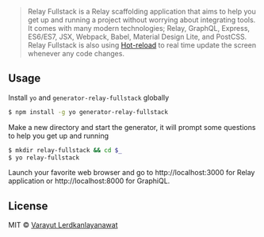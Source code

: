 > Relay Fullstack is a Relay scaffolding application that aims to help you get up and running a project without worrying about integrating tools. It comes with many modern technologies; Relay, GraphQL, Express, ES6/ES7, JSX, Webpack, Babel, Material Design Lite, and PostCSS. Relay Fullstack is also using [Hot-reload](https://github.com/gaearon/react-transform-hmr) to real time update the screen whenever any code changes.

## Usage

Install `yo` and `generator-relay-fullstack` globally

```bash
$ npm install -g yo generator-relay-fullstack
```

Make a new directory and start the generator, it will prompt some questions to help you get up and running

```bash
$ mkdir relay-fullstack && cd $_
$ yo relay-fullstack
```

Launch your favorite web browser and go to http://localhost:3000 for Relay application or http://localhost:8000 for GraphiQL.

## License

MIT © [Varayut Lerdkanlayanawat](https://github.com/lvarayut)
